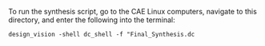 To run the synthesis script, go to the CAE Linux computers, navigate to this directory, and enter the following into the terminal:

`design_vision -shell dc_shell -f "Final_Synthesis.dc`

